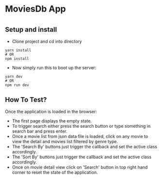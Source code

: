 <h1>MoviesDb App<h1>

## Setup and install

-  Clone project and cd into directory

```
yarn install
# OR
npm install
```

- Now simply run this to boot up the server:

```
yarn dev
# OR
npm run dev
```

## How To Test?

Once the application is loaded in the browser:

- The first page displays the empty state.
- To trigger search either press the search button or type something in search bar
  and press enter.
- Once a movie list from json data file is loaded, click on any movie to view the detail
  and movies list filtered by genre type.
- The 'Search By' buttons just trigger the callback and set the active class accordingly.
- The 'Sort By' buttons just trigger the callback and set the active class accordingly.
- Once on movie detail view click on 'Search' button in top right hand corner to reset
  the state of the application.

